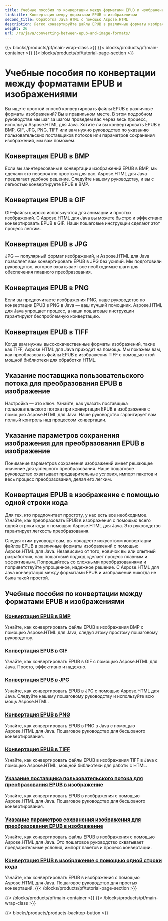 ```yaml
---
title: Учебные пособия по конвертации между форматами EPUB и изображениями
linktitle: Конвертация между форматами EPUB и изображениями
second_title: Обработка Java HTML с помощью Aspose.HTML
description: Легко конвертируйте файлы EPUB в различные форматы изображений с помощью Aspose.HTML для Java. Пошаговое руководство для бесшовных конвертаций.
weight: 26
url: /ru/java/converting-between-epub-and-image-formats/
---
```


{{< blocks/products/pf/main-wrap-class >}}
{{< blocks/products/pf/main-container >}}
{{< blocks/products/pf/tutorial-page-section >}}

# Учебные пособия по конвертации между форматами EPUB и изображениями


Вы ищете простой способ конвертировать файлы EPUB в различные форматы изображений? Вы в правильном месте. В этом подробном руководстве мы шаг за шагом проведем вас через весь процесс, используя Aspose.HTML для Java. Хотите ли вы конвертировать EPUB в BMP, GIF, JPG, PNG, TIFF или вам нужно руководство по указанию пользовательских поставщиков потоков или параметров сохранения изображений, мы вам поможем.

## Конвертация EPUB в BMP
Если вы заинтересованы в конвертации изображений EPUB в BMP, мы сделали это невероятно простым для вас. Aspose.HTML для Java предлагает удобное решение. Следуйте нашему руководству, и вы с легкостью конвертируете EPUB в BMP. 

## Конвертация EPUB в GIF
GIF-файлы широко используются для анимации и простых изображений. С Aspose.HTML для Java вы можете быстро и эффективно конвертировать EPUB в GIF. Наши пошаговые инструкции сделают этот процесс легким.

## Конвертация EPUB в JPG
JPG — популярный формат изображений, и Aspose.HTML для Java позволяет вам конвертировать EPUB в JPG без усилий. Мы подготовили руководство, которое охватывает все необходимые шаги для обеспечения плавного преобразования.

## Конвертация EPUB в PNG
Если вы предпочитаете изображения PNG, наше руководство по конвертации EPUB в PNG в Java — ваш лучший помощник. Aspose.HTML для Java упрощает процесс, а наши пошаговые инструкции гарантируют беспроблемную конвертацию.

## Конвертация EPUB в TIFF
Когда вам нужны высококачественные форматы изображений, такие как TIFF, Aspose.HTML для Java приходит на помощь. Мы покажем вам, как преобразовать файлы EPUB в изображения TIFF с помощью этой мощной библиотеки для обработки HTML.

## Указание поставщика пользовательского потока для преобразования EPUB в изображение
Настройка — это ключ. Узнайте, как указать поставщика пользовательского потока при конвертации EPUB в изображения с помощью Aspose.HTML для Java. Наше руководство гарантирует вам полный контроль над процессом конвертации.

## Указание параметров сохранения изображения для преобразования EPUB в изображение
Понимание параметров сохранения изображений имеет решающее значение для успешного преобразования. Наше пошаговое руководство охватывает предварительные условия, импорт пакетов и весь процесс преобразования, делая его легким.

## Конвертация EPUB в изображение с помощью одной строки кода
Для тех, кто предпочитает простоту, у нас есть все необходимое. Узнайте, как преобразовать EPUB в изображения с помощью всего одной строки кода с помощью Aspose.HTML для Java. Это руководство гарантирует легкость преобразования.

Следуя этим руководствам, вы овладеете искусством конвертации файлов EPUB в различные форматы изображений с помощью Aspose.HTML для Java. Независимо от того, новичок вы или опытный разработчик, наш пошаговый подход сделает процесс плавным и эффективным. Попрощайтесь со сложными преобразованиями и поприветствуйте упрощенное, надежное решение. С Aspose.HTML для Java конвертация между форматами EPUB и изображений никогда не была такой простой.
## Учебные пособия по конвертации между форматами EPUB и изображениями
### [Конвертация EPUB в BMP](./convert-epub-to-bmp/)
Узнайте, как конвертировать файлы EPUB в изображения BMP с помощью Aspose.HTML для Java, следуя этому простому пошаговому руководству.
### [Конвертация EPUB в GIF](./convert-epub-to-gif/)
Узнайте, как конвертировать EPUB в GIF с помощью Aspose.HTML для Java. Просто, эффективно и надежно.
### [Конвертация EPUB в JPG](./convert-epub-to-jpg/)
Узнайте, как конвертировать EPUB в JPG с помощью Aspose.HTML для Java. Следуйте нашему пошаговому руководству и используйте всю мощь Aspose.HTML.
### [Конвертация EPUB в PNG](./convert-epub-to-png/)
Узнайте, как конвертировать EPUB в PNG в Java с помощью Aspose.HTML для Java. Пошаговое руководство для бесшовного конвертирования.
### [Конвертация EPUB в TIFF](./convert-epub-to-tiff/)
Узнайте, как конвертировать файлы EPUB в изображения TIFF в Java с помощью Aspose.HTML, мощной библиотеки для работы с HTML.
### [Указание поставщика пользовательского потока для преобразования EPUB в изображение](./convert-epub-to-image-specify-custom-stream-provider/)
Узнайте, как конвертировать EPUB в изображения с помощью Aspose.HTML для Java. Пошаговое руководство для бесшовного конвертирования.
### [Указание параметров сохранения изображения для преобразования EPUB в изображение](./convert-epub-to-image-specify-image-save-options/)
Узнайте, как конвертировать файлы EPUB в изображения с помощью Aspose.HTML для Java. Это пошаговое руководство охватывает предварительные условия, импорт пакетов и процесс конвертации.
### [Конвертация EPUB в изображение с помощью одной строки кода](./convert-epub-to-image-single-line/)
Узнайте, как конвертировать EPUB в изображения с помощью Aspose.HTML для Java. Пошаговое руководство для простых конвертаций.
{{< /blocks/products/pf/tutorial-page-section >}}

{{< /blocks/products/pf/main-container >}}
{{< /blocks/products/pf/main-wrap-class >}}

{{< blocks/products/products-backtop-button >}}
